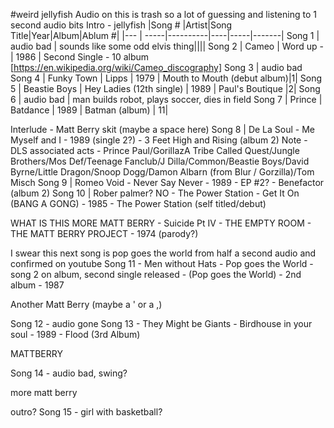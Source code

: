 #weird jellyfish
Audio on this is trash so a lot of guessing and listening to 1 second audio bits
Intro - jellyfish
|Song # |Artist|Song Title|Year|Album|Ablum #|
|---    | -----|----------|----|-----|-------|
Song 1 | audio bad | sounds like some odd elvis thing||||
Song 2 | Cameo | Word up -| 1986 | Second Single - 10 album [https://en.wikipedia.org/wiki/Cameo_discography]
Song 3 | audio bad
Song 4 | Funky Town | Lipps | 1979 | Mouth to Mouth (debut album)|1|
Song 5 | Beastie Boys | Hey Ladies (12th single) | 1989 | Paul's Boutique |2|
Song 6 | audio bad | man builds robot, plays soccer, dies in field
Song 7 | Prince | Batdance | 1989 | Batman (album) | 11|


Interlude - Matt Berry skit (maybe a space here)
Song 8 | De La Soul - Me Myself and I - 1989 (single 2?) - 3 Feet High and Rising (album 2) 
Note - DLS associated acts - Prince Paul/GorillazA Tribe Called Quest/Jungle Brothers/Mos Def/Teenage Fanclub/J Dilla/Common/Beastie Boys/David Byrne/Little Dragon/Snoop Dogg/Damon Albarn (from Blur / Gorzilla)/Tom Misch
Song 9 | Romeo Void - Never Say Never - 1989 - EP #2? - Benefactor (album 2)
Song 10 | Rober palmer? NO - The Power Station - Get It On (BANG A GONG) - 1985 - The Power Station (self titled/debut)

WHAT IS THIS MORE MATT BERRY - Suicide Pt IV - THE EMPTY ROOM - THE MATT BERRY PROJECT - 1974 (parody?)

I swear this next song is pop goes the world from half a second audio and confirmed on youtube
Song 11 - Men without Hats - Pop goes the World - song 2 on album, second single released - (Pop goes the World) - 2nd album - 1987

Another Matt Berry (maybe a ' or a ,)

Song 12 - audio gone
Song 13 - They Might be Giants - Birdhouse in your soul - 1989 - Flood (3rd Album)

MATTBERRY

Song 14 - audio bad, swing?

more matt berry

outro? Song 15 - girl with basketball?
